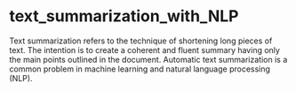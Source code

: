 # text_summarization_with_NLP
Text summarization refers to the technique of shortening long pieces of text. The intention is to create a coherent and fluent summary having only the main points outlined in the document.  Automatic text summarization is a common problem in machine learning and natural language processing (NLP).
